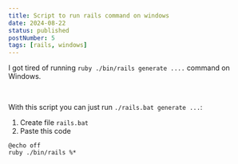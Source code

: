 ```yaml
---
title: Script to run rails command on windows
date: 2024-08-22
status: published
postNumber: 5
tags: [rails, windows]
---
```


I got tired of running `ruby ./bin/rails generate ....` command on Windows.

<br>

With this script you can just run `./rails.bat generate ...`:

1. Create file `rails.bat`
2. Paste this code

```batch
@echo off
ruby ./bin/rails %*
```
